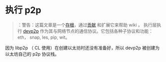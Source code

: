 # 执行 p2p

> ：警告：这篇文章是一个[存根](https://en.wikipedia.org/wiki/Wikipedia:Stub)，通过[贡献](/contributing.md) 和扩展它来帮助 wiki 。
执行层执行 [devp2p](https://github.com/ethereum/devp2p) 作为其与网络节点的通信协议。它包括各种子协议和功能：eth， snap, les, pip, wit。

因为 libp2p （ CL 使用）在创建以太坊时还没有准备好，所以 devp2p 被创建为以太坊自己的 p2p 协议栈。
